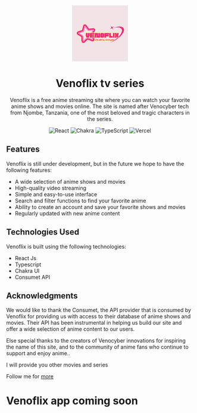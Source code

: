 <p align="center">
  <a href="https://venoflix-vercel.app">
    <img alt="venoflix" src="venoflix-logo.svg" width="150">
  </a>
</p>

<h1 align="center">
  Venoflix tv series
</h1>

<p align="center">
Venoflix is a free anime streaming site where you can watch your favorite anime shows and movies online. The site is named after Venocyber tech from Njombe, Tanzania, one of the most beloved and tragic characters in the series.
</p>
<p align="center">
  <img src="https://img.shields.io/badge/react-%2320232a.svg?style=for-the-badge&logo=react&logoColor=%2361DAFB" alt="React">
  <img src="https://img.shields.io/badge/chakra-%234ED1C5.svg?style=for-the-badge&logo=chakraui&logoColor=white" alt="Chakra">
  <img src="https://img.shields.io/badge/typescript-%23007ACC.svg?style=for-the-badge&logo=typescript&logoColor=white" alt="TypeScript">
  <img src="https://img.shields.io/badge/vercel-%23000000.svg?style=for-the-badge&logo=vercel&logoColor=white" alt="Vercel">
</p>

## Features

Venoflix is still under development, but in the future we hope to have the following features:

- A wide selection of anime shows and movies
- High-quality video streaming
- Simple and easy-to-use interface
- Search and filter functions to find your favorite anime
- Ability to create an account and save your favorite shows and movies
- Regularly updated with new anime content

## Technologies Used
Venoflix is built using the following technologies:
- React Js
- Typescript
- Chakra UI
- Consumet API

## Acknowledgments

We would like to thank the Consumet, the API provider that is consumed by Venoflix for providing us with access to their database of anime shows and movies. Their API has been instrumental in helping us build our site and offer a wide selection of anime content to our users.

Else special thanks to the creators of Venocyber innovations for inspiring the name of this site, and to the community of anime fans who continue to support and enjoy anime..


I will provide you other movies and series 

Follow me for [more](https://github.com/kingjux/) 

<h1>Venoflix app coming soon</h1>
